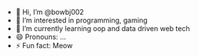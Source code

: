 - 👋 Hi, I’m @bowbj002
- 👀 I’m interested in programming, gaming
- 🌱 I’m currently learning oop and data driven web tech
- 😄 Pronouns: ...
- ⚡ Fun fact: Meow

<!---
bowbj002/bowbj002 is a ✨ special ✨ repository because its `README.md` (this file) appears on your GitHub profile.
You can click the Preview link to take a look at your changes.
--->
